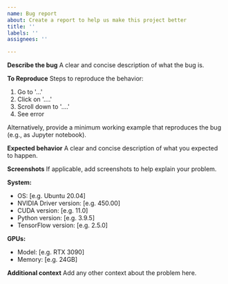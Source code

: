 ```yaml
---
name: Bug report
about: Create a report to help us make this project better
title: ''
labels: ''
assignees: ''

---
```


**Describe the bug**
A clear and concise description of what the bug is.

**To Reproduce**
Steps to reproduce the behavior:
1. Go to '...'
2. Click on '....'
3. Scroll down to '....'
4. See error

Alternatively, provide a minimum working example that reproduces the bug (e.g., as Jupyter notebook).

**Expected behavior**
A clear and concise description of what you expected to happen.

**Screenshots**
If applicable, add screenshots to help explain your problem.

**System:**
 - OS: [e.g. Ubuntu 20.04]
 - NVIDIA Driver version: [e.g. 450.00]
 - CUDA version: [e.g. 11.0]
 - Python version: [e.g. 3.9.5]
 - TensorFlow version: [e.g. 2.5.0]


**GPUs:**
 - Model: [e.g. RTX 3090]
 - Memory: [e.g. 24GB]

**Additional context**
Add any other context about the problem here.
